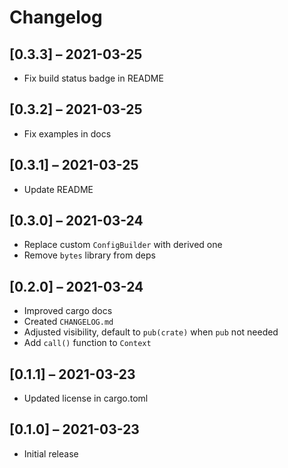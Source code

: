 # Changelog

## [0.3.3] – 2021-03-25

- Fix build status badge in README

## [0.3.2] – 2021-03-25

- Fix examples in docs

## [0.3.1] – 2021-03-25

- Update README

## [0.3.0] – 2021-03-24

- Replace custom `ConfigBuilder` with derived one
- Remove `bytes` library from deps

## [0.2.0] – 2021-03-24

- Improved cargo docs
- Created `CHANGELOG.md`
- Adjusted visibility, default to `pub(crate)` when `pub` not needed
- Add `call()` function to `Context`

## [0.1.1] – 2021-03-23

- Updated license in cargo.toml

## [0.1.0] – 2021-03-23

- Initial release
